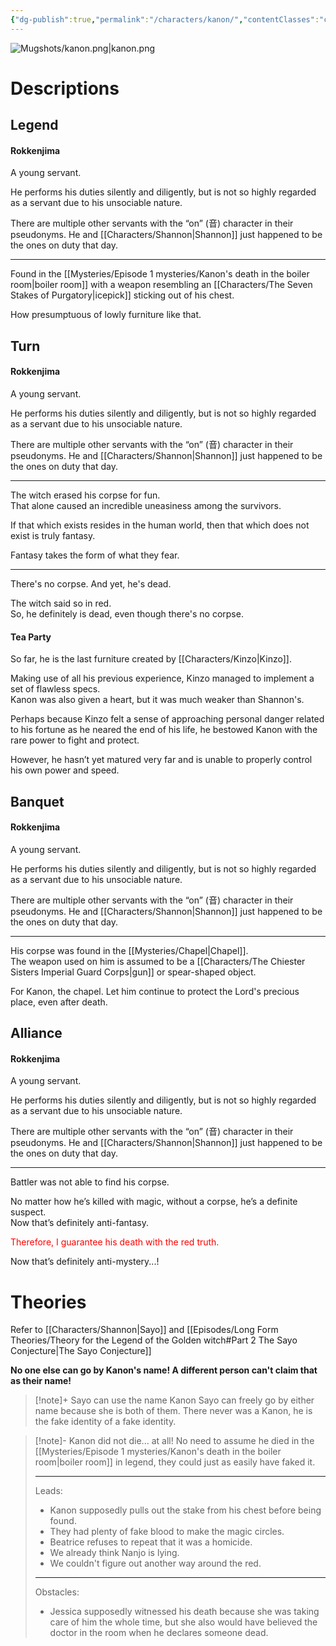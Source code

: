 ```yaml
---
{"dg-publish":true,"permalink":"/characters/kanon/","contentClasses":"center-headings red-links red-truth","tags":["furniture","servant"]}
---
```



![Mugshots/kanon.png|kanon.png](/img/user/Mugshots/kanon.png)

# Descriptions

## Legend
#### Rokkenjima

A young servant.

He performs his duties silently and diligently, but is not so highly regarded as a servant due to his unsociable nature.

There are multiple other servants with the “on” (音) character in their pseudonyms. He and [[Characters/Shannon\|Shannon]] just happened to be the ones on duty that day.

---
Found in the [[Mysteries/Episode 1 mysteries/Kanon's death in the boiler room\|boiler room]] with a weapon resembling an [[Characters/The Seven Stakes of Purgatory\|icepick]] sticking out of his chest.

How presumptuous of lowly furniture like that.
## Turn
#### Rokkenjima

A young servant.

He performs his duties silently and diligently, but is not so highly regarded as a servant due to his unsociable nature.

There are multiple other servants with the “on” (音) character in their pseudonyms. He and [[Characters/Shannon\|Shannon]] just happened to be the ones on duty that day.

---
The witch erased his corpse for fun.  
That alone caused an incredible uneasiness among the survivors.  

If that which exists resides in the human world, then that which does not exist is truly fantasy.  

Fantasy takes the form of what they fear.

---
There's no corpse. And yet, he's dead.  

The witch said so in red.  
So, he definitely is dead, even though there's no corpse.
#### Tea Party

So far, he is the last furniture created by [[Characters/Kinzo\|Kinzo]].  

Making use of all his previous experience, Kinzo managed to implement a set of flawless specs.  
Kanon was also given a heart, but it was much weaker than Shannon's.  

Perhaps because Kinzo felt a sense of approaching personal danger related to his fortune as he neared the end of his life, he bestowed Kanon with the rare power to fight and protect.  

However, he hasn’t yet matured very far and is unable to properly control his own power and speed.
## Banquet
#### Rokkenjima

A young servant.

He performs his duties silently and diligently, but is not so highly regarded as a servant due to his unsociable nature.

There are multiple other servants with the “on” (音) character in their pseudonyms. He and [[Characters/Shannon\|Shannon]] just happened to be the ones on duty that day.

---
His corpse was found in the [[Mysteries/Chapel\|Chapel]].  
The weapon used on him is assumed to be a [[Characters/The Chiester Sisters Imperial Guard Corps\|gun]] or spear-shaped object.

For Kanon, the chapel. Let him continue to protect the Lord's precious place, even after death.
## Alliance
#### Rokkenjima

A young servant.

He performs his duties silently and diligently, but is not so highly regarded as a servant due to his unsociable nature.

There are multiple other servants with the “on” (音) character in their pseudonyms. He and [[Characters/Shannon\|Shannon]] just happened to be the ones on duty that day.

---
Battler was not able to find his corpse.  

No matter how he’s killed with magic, without a corpse, he’s a definite suspect.  
Now that’s definitely anti-fantasy.  

<font color="#ff0000">Therefore, I guarantee his death with the red truth.  </font>

Now that’s definitely anti-mystery...! 
# Theories
Refer to [[Characters/Shannon\|Sayo]] and [[Episodes/Long Form Theories/Theory for the Legend of the Golden witch#Part 2 The Sayo Conjecture\|The Sayo Conjecture]]



__No one else can go by Kanon's name! A different person can't claim that as their name!__ 

> [!note]+ Sayo can use the name Kanon
> Sayo can freely go by either name because she is both of them. There never was a Kanon, he is the fake identity of a fake identity.


<div class="transclusion internal-embed is-loaded"><div class="markdown-embed">



> [!note]- Kanon did not die... at all!
> No need to assume he died in the [[Mysteries/Episode 1 mysteries/Kanon's death in the boiler room\|boiler room]] in legend, they could just as easily have faked it.
> 
> ---
> Leads:
> - Kanon supposedly pulls out the stake from his chest before being found.
> - They had plenty of fake blood to make the magic circles.
> - Beatrice refuses to repeat that it was a homicide.
> - We already think Nanjo is lying.
> - We couldn't figure out another way around the red.
> ---
> Obstacles:
> - Jessica supposedly witnessed his death because she was taking care of him the whole time, but she also would have believed the doctor in the room when he declares someone dead.

</div></div>
